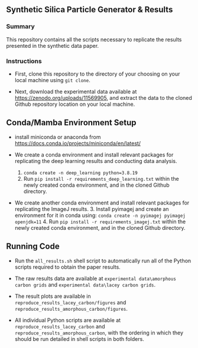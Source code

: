 ## Synthetic Silica Particle Generator & Results

### Summary

This repository contains all the scripts necessary to replicate the results presented in the synthetic data paper.

### Instructions

- First, clone this repository to the directory of your choosing on your local machine using ```git clone```.

- Next, download the experimental data available at https://zenodo.org/uploads/11569905, and extract the data to the cloned Github repository location on your local machine.
  
## Conda/Mamba Environment Setup

- install miniconda or anaconda from https://docs.conda.io/projects/miniconda/en/latest/

- We create a conda environment and install relevant packages for replicating the deep learning results and conducting data analysis.
    1. ```conda create -n deep_learning python=3.8.19```
    2. Run ```pip install -r requirements_deep_learning.txt``` within the newly created conda environment, and in the cloned Github directory.
  
- We create another conda environment and install relevant packages for replicating the ImageJ results.
    3. Install pyimagej and create an environment for it in conda using: ```conda create -n pyimagej pyimagej openjdk=11```
    4. Run ```pip install -r requirements_imagej.txt``` within the newly created conda environment, and in the cloned Github directory.

## Running Code

- Run the ```all_results.sh``` shell script to automatically run all of the Python scripts required to obtain the paper results.
- The raw results data are available at ```experimental data\amorphous carbon grids``` and ```experimental data\lacey carbon grids```.
- The result plots are available in ```reproduce_results_lacey_carbon/figures``` and ```reproduce_results_amorphous_carbon/figures```.

- All individual Python scripts are available at ```reproduce_results_lacey_carbon``` and ```reproduce_results_amorphous_carbon```, with the ordering in which they should be run detailed in shell scripts in both folders.
